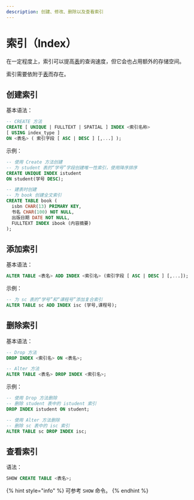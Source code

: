 ```yaml
---
description: 创建、修改、删除以及查看索引
---
```


# 索引（Index）

在一定程度上，索引可以提高[表](table.md)的查询速度，但它会也占用额外的存储空间。

索引需要依附于[表](table.md)而存在。

## 创建索引 <a id="create_index"></a>

基本语法：

```sql
-- CREATE 方法
CREATE [ UNIQUE | FULLTEXT | SPATIAL ] INDEX <索引名称>
[ USING index_type ]
ON <表名> ( 索引字段 [ ASC | DESC ] [,...] );
```

示例：

```sql
-- 使用 Create 方法创建
-- 为 student 表的“学号”字段创建唯一性索引，使用降序排序
CREATE UNIQUE INDEX istudent
ON student(学号 DESC);

-- 建表时创建
-- 为 book 创建全文索引
CREATE TABLE book (
  isbn CHAR(13) PRIMARY KEY,
  书名 CHAR(100) NOT NULL,
  出版日期 DATE NOT NULL,
  FULLTEXT INDEX ibook (内容摘要)
);
```

## 添加索引 <a id="add_index"></a>

基本语法：

```sql
ALTER TABLE <表名> ADD INDEX <索引名> (索引字段 [ ASC | DESC ] [,...]);
```

示例：

```sql
-- 为 sc 表的“学号”和“课程号”添加复合索引
ALTER TABLE sc ADD INDEX isc (学号,课程号);
```

## 删除索引 <a id="drop_index"></a>

基本语法：

```sql
-- Drop 方法
DROP INDEX <索引名> ON <表名>;

-- Alter 方法
ALTER TABLE <表名> DROP INDEX <索引名>;
```

示例：

```sql
-- 使用 Drop 方法删除
-- 删除 student 表中的 istudent 索引
DROP INDEX istudent ON student;

-- 使用 Alter 方法删除
-- 删除 sc 表中的 isc 索引
ALTER TABLE sc DROP INDEX isc;
```

## 查看索引 <a id="show_index"></a>

语法：

```sql
SHOW CREATE TABLE <表名>;
```

{% hint style="info" %}
可参考 `SHOW` 命令。
{% endhint %}

